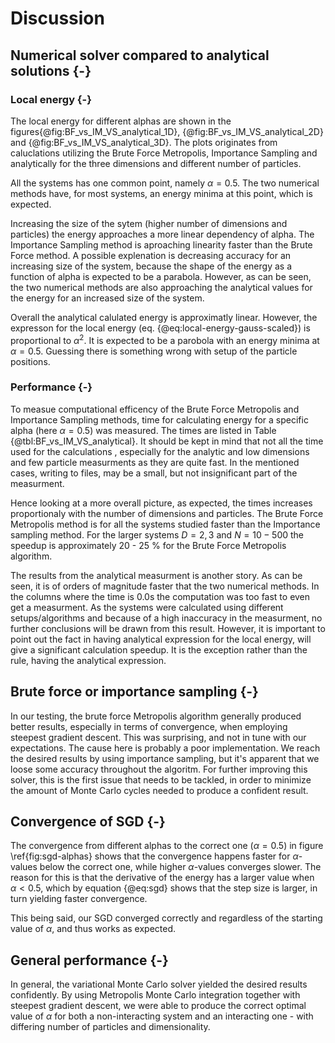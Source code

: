 # Discussion

## Numerical solver compared to analytical solutions {-}
### Local energy {-}
The local energy for different alphas are shown in the figures{@fig:BF_vs_IM_VS_analytical_1D}, {@fig:BF_vs_IM_VS_analytical_2D} and {@fig:BF_vs_IM_VS_analytical_3D}. The plots originates from caluclations utilizing the Brute Force Metropolis, Importance Sampling and analytically for the three dimensions and different number of particles. 

All the systems has one common point, namely $\alpha = 0.5$. The two numerical methods have, for most systems, an energy minima at this point, which is expected. 

Increasing the size of the sytem (higher number of dimensions and particles) the energy approaches a more linear dependency of alpha.  The Importance Sampling method is aproaching linearity faster than the Brute Force method. A possible explenation is decreasing accuracy for an increasing size of the system, because the shape of the energy as a function of alpha is expected to be a parabola. However, as can be seen, the two numerical methods are also approaching the analytical values for the energy for an increased size of the system. 

Overall the analytical calulated energy is approximatly linear. However, the expresson for the local energy (eq. {@eq:local-energy-gauss-scaled}) is proportional to $\alpha^2$. It is expected to be a parobola with an energy minima at $\alpha = 0.5$. Guessing there is something wrong with setup of the particle positions. 



### Performance {-}
To measue computational efficency of the Brute Force Metropolis and Importance Sampling methods, time for calculating energy for a specific alpha (here $\alpha = 0.5$) was measured. The times are listed in Table {@tbl:BF_vs_IM_VS_analytical}. It should be kept in mind that not all the time used for the calculations , especially for the analytic and low dimensions and few particle measurments as they are quite fast. In the mentioned cases, writing to files, may be a small, but not insignificant part of the measurment. 
    
Hence looking at a more overall picture, as expected, the times increases proportionaly with the number of dimensions and particles.  The Brute Force Metropolis method is for all the systems studied faster than the Importance sampling method. For the larger systems $D = 2,3$ and $N = 10 - 500$ the speedup is approximately 20 - 25 % for the Brute Force Metropolis algorithm. 

The results from the analytical measurment is another story. As can be seen, it is of orders of magnitude faster that the two numerical methods. In the columns where the time is $0.0$s the computation was too fast to even get a measurment. As the systems were calculated using different setups/algorithms and because of a high inaccuracy in the measurment, no further conclusions will be drawn from this result. However, it is important to point out the fact in having analytical expression for the local energy, will give a significant calculation speedup. It is the exception rather than the rule, having the analytical expression. 

## Brute force or importance sampling {-}

In our testing, the brute force Metropolis algorithm generally produced better results, especially in terms of convergence, when employing steepest gradient descent. This was surprising, and not in tune with our expectations. The cause here is probably a poor implementation. We reach the desired results by using importance sampling, but it's apparent that we loose some accuracy throughout the algoritm. For further improving this solver, this is the first issue that needs to be tackled, in order to minimize the amount of Monte Carlo cycles needed to produce a confident result.

## Convergence of SGD {-}

The convergence from different alphas to the correct one ($\alpha = 0.5$) in figure \ref{fig:sgd-alphas} shows that the convergence happens faster for $\alpha$-values below the correct one, while higher $\alpha$-values converges slower. The reason for this is that the derivative of the energy has a larger value when $\alpha < 0.5$, which by equation {@eq:sgd} shows that the step size is larger, in turn yielding faster convergence.

This being said, our SGD converged correctly and regardless of the starting value of $\alpha$, and thus works as expected.

## General performance {-}

In general, the variational Monte Carlo solver yielded the desired results confidently. By using Metropolis Monte Carlo integration together with steepest gradient descent, we were able to produce the correct optimal value of $\alpha$ for both a non-interacting system and an interacting one - with differing number of particles and dimensionality.
